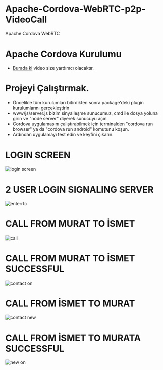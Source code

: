 # Apache-Cordova-WebRTC-p2p-VideoCall
Apache Cordova WebRTC


# Apache Cordova Kurulumu
- [Burada ki](https://www.youtube.com/watch?v=DEDuc4FpYZs) video size yardımcı olacaktır.

# Projeyi Çalıştırmak.
- Öncelikle tüm kurulumları bitirdikten sonra package'deki plugin kurulumlarını gerçekleştirin
- www/js/server.js bizim sinyalleşme sunucumuz, cmd ile  dosya yoluna girin ve "node server" diyerek sunucuyu açın
- Cordova uygulamasını çalıştırabilmek için terminalden "cordova run browser" ya da "cordova run android" komutunu koşun.
- Ardından uygulamayı test edin ve keyfini çıkarın.

# LOGIN SCREEN

![login screen](https://user-images.githubusercontent.com/34923740/87863673-0cfd5e80-c966-11ea-9142-b7359d2a6fa8.PNG)



# 2 USER LOGIN SIGNALING SERVER


![enterrtc](https://user-images.githubusercontent.com/34923740/87863687-31593b00-c966-11ea-9be8-8a0a3e9f1650.PNG)



# CALL FROM MURAT TO İSMET


![call](https://user-images.githubusercontent.com/34923740/87863698-62d20680-c966-11ea-97f2-8495cd2b81c4.PNG)


# CALL FROM MURAT TO İSMET SUCCESSFUL

![contact on](https://user-images.githubusercontent.com/34923740/87863703-78dfc700-c966-11ea-82cb-a566a7d5f96e.PNG)



# CALL FROM İSMET TO MURAT

![contact new](https://user-images.githubusercontent.com/34923740/87863705-872de300-c966-11ea-83b2-bcc6c66f36a3.PNG)



# CALL FROM İSMET TO MURATA SUCCESSFUL

![new on](https://user-images.githubusercontent.com/34923740/87863708-9319a500-c966-11ea-8637-6c386cf97faf.PNG)

